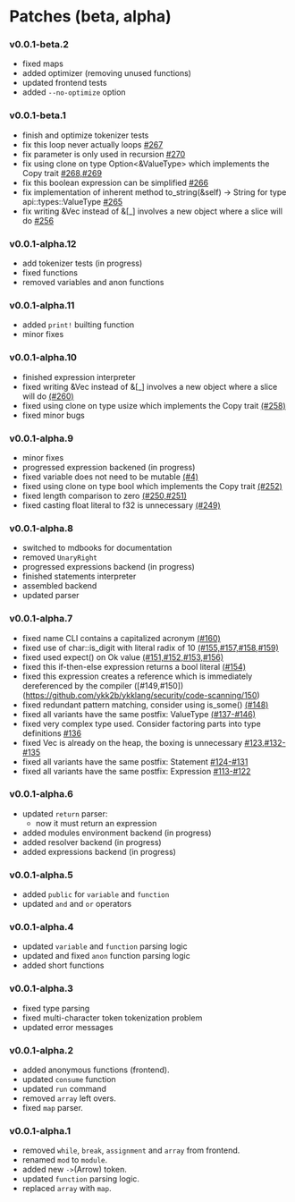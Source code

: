 # Patches (beta, alpha)

### v0.0.1-beta.2

- fixed maps
- added optimizer (removing unused functions)
- updated frontend tests
- added `--no-optimize` option

### v0.0.1-beta.1

- finish and optimize tokenizer tests
- fix this loop never actually loops [#267](https://github.com/ykk2b/ykklang/security/code-scanning/267)
- fix parameter is only used in recursion [#270](https://github.com/ykk2b/ykklang/security/code-scanning/270)
- fix using clone on type Option<&ValueType> which implements the Copy trait [#268,#269](https://github.com/ykk2b/ykklang/security/code-scanning/269)
- fix this boolean expression can be simplified [#266](https://github.com/ykk2b/ykklang/security/code-scanning/270)
- fix implementation of inherent method to_string(&self) -> String for type api::types::ValueType [#265](https://github.com/ykk2b/ykklang/security/code-scanning/265)
- fix writing &Vec instead of &[_] involves a new object where a slice will do [#256](https://github.com/ykk2b/ykklang/security/code-scanning/256)

### v0.0.1-alpha.12

- add tokenizer tests (in progress)
- fixed functions
- removed variables and anon functions

### v0.0.1-alpha.11

- added `print!` builting function
- minor fixes

### v0.0.1-alpha.10

- finished expression interpreter
- fixed writing &Vec instead of &[_] involves a new object where a slice will do [(#260)](https://github.com/ykk2b/ykklang/security/code-scanning/260)
- fixed using clone on type usize which implements the Copy trait [(#258)](https://github.com/ykk2b/ykklang/security/code-scanning/258)
- fixed minor bugs

### v0.0.1-alpha.9

- minor fixes
- progressed expression backened (in progress)
- fixed variable does not need to be mutable [(#4)](https://github.com/ykk2b/ykklang/security/code-scanning/4)
- fixed using clone on type bool which implements the Copy trait [(#252)](https://github.com/ykk2b/ykklang/security/code-scanning/252)
- fixed length comparison to zero [(#250,#251)](https://github.com/ykk2b/ykklang/security/code-scanning/251)
- fixed casting float literal to f32 is unnecessary [(#249)](https://github.com/ykk2b/ykklang/security/code-scanning/249)

### v0.0.1-alpha.8

- switched to mdbooks for documentation
- removed `UnaryRight`
- progressed expressions backend (in progress)
- finished statements interpreter
- assembled backend
- updated parser

### v0.0.1-alpha.7

- fixed name CLI contains a capitalized acronym [(#160)](https://github.com/ykk2b/ykklang/security/code-scanning/160)
- fixed use of char::is_digit with literal radix of 10 [(#155,#157,#158,#159)](https://github.com/ykk2b/ykklang/security/code-scanning/159)
- fixed used expect() on Ok value [(#151,#152,#153,#156)](https://github.com/ykk2b/ykklang/security/code-scanning/156)
- fixed this if-then-else expression returns a bool literal [(#154)](https://github.com/ykk2b/ykklang/security/code-scanning/154)
- fixed this expression creates a reference which is immediately dereferenced by the compiler ([#149,#150])(https://github.com/ykk2b/ykklang/security/code-scanning/150)
- fixed redundant pattern matching, consider using is_some() [(#148)](https://github.com/ykk2b/ykklang/security/code-scanning/148)
- fixed all variants have the same postfix: ValueType [(#137-#146)](https://github.com/ykk2b/ykklang/security/code-scanning/146)
- fixed very complex type used. Consider factoring parts into type definitions [#136](https://github.com/ykk2b/ykklang/security/code-scanning/136)
- fixed Vec<T> is already on the heap, the boxing is unnecessary [#123,#132-#135](https://github.com/ykk2b/ykklang/security/code-scanning/135)
- fixed all variants have the same postfix: Statement [#124-#131](https://github.com/ykk2b/ykklang/security/code-scanning/131)
- fixed all variants have the same postfix: Expression [#113-#122](https://github.com/ykk2b/ykklang/security/code-scanning/122)

### v0.0.1-alpha.6

- updated `return` parser:
  - now it must return an expression
- added modules environment backend (in progress)
- added resolver backend (in progress)
- added expressions backend (in progress)

### v0.0.1-alpha.5

- added `public` for `variable` and `function`
- updated `and` and `or` operators

### v0.0.1-alpha.4

- updated `variable` and `function` parsing logic
- updated and fixed `anon` function parsing logic
- added short functions

### v0.0.1-alpha.3

- fixed type parsing
- fixed multi-character token tokenization problem
- updated error messages

### v0.0.1-alpha.2

- added anonymous functions (frontend).
- updated `consume` function
- updated `run` command
- removed `array` left overs.
- fixed `map` parser.

### v0.0.1-alpha.1

- removed `while`, `break`, `assignment` and `array` from frontend.
- renamed `mod` to `module`.
- added new `->`(Arrow) token.
- updated `function` parsing logic.
- replaced `array` with `map`.
